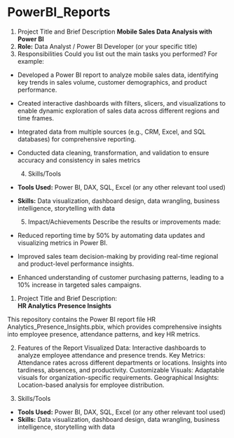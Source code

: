 # PowerBI_Reports


1. Project Title and Brief Description
**Mobile Sales Data Analysis with Power BI**
2. **Role:** Data Analyst / Power BI Developer (or your specific title)
3. Responsibilities
Could you list out the main tasks you performed? For example:
- Developed a Power BI report to analyze mobile sales data, identifying key trends in sales volume, customer demographics, and product performance.
- Created interactive dashboards with filters, slicers, and visualizations to enable dynamic exploration of sales data across different regions and time frames.
- Integrated data from multiple sources (e.g., CRM, Excel, and SQL databases) for comprehensive reporting.
- Conducted data cleaning, transformation, and validation to ensure accuracy and consistency in sales metrics

  4. Skills/Tools
  
- **Tools Used:** Power BI, DAX, SQL, Excel (or any other relevant tool used)
- **Skills:** Data visualization, dashboard design, data wrangling, business intelligence, storytelling with data

   5. Impact/Achievements
Describe the results or improvements made:
- Reduced reporting time by 50% by automating data updates and visualizing metrics in Power BI.
- Improved sales team decision-making by providing real-time regional and product-level performance insights.
- Enhanced understanding of customer purchasing patterns, leading to a 10% increase in targeted sales campaigns.


1. Project Title and Brief Description:   
**HR Analytics Presence Insights**

This repository contains the Power BI report file HR Analytics_Presence_Insights.pbix, which provides comprehensive insights into employee presence, attendance patterns, and key HR metrics.

2. Features of the Report
Visualized Data: Interactive dashboards to analyze employee attendance and presence trends.
Key Metrics:
Attendance rates across different departments or locations.
Insights into tardiness, absences, and productivity.
Customizable Visuals: Adaptable visuals for organization-specific requirements.
Geographical Insights: Location-based analysis for employee distribution.
 
  3. Skills/Tools  
- **Tools Used:** Power BI, DAX, SQL, Excel (or any other relevant tool used)
- **Skills:** Data visualization, dashboard design, data wrangling, business intelligence, storytelling with data

